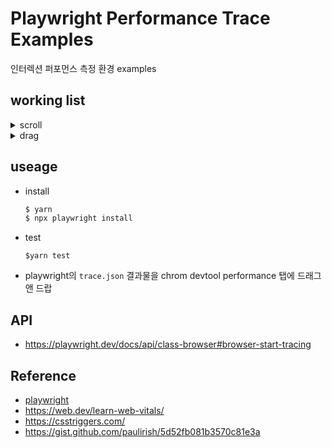 # Playwright Performance Trace Examples

인터렉션 퍼포먼스 측정 환경 examples

## working list

<details><summary>scroll</summary>

[바로가기](./tests/scroll.spec.ts)

- ![](./static/scroll.gif)

</details>

<details><summary>drag</summary>

[바로가기](./tests/drag.spec.ts)

- ![](./static/drag.gif)

</details>

## useage

- install

  ```bash
  $ yarn
  $ npx playwright install
  ```

- test

  ```
  $yarn test
  ```

- playwright의 `trace.json` 결과물을 chrom devtool performance 탭에 드래그 앤 드랍

## API

- https://playwright.dev/docs/api/class-browser#browser-start-tracing

## Reference

- [playwright](https://playwright.dev/)
- https://web.dev/learn-web-vitals/
- https://csstriggers.com/
- https://gist.github.com/paulirish/5d52fb081b3570c81e3a
